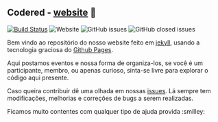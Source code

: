 ## Codered - [website](https://codered-co.github.io/codered-co/) :tada: 
[![Build Status](https://travis-ci.com/codered-co/codered-co.svg?branch=master)](https://travis-ci.com/codered-co/codered-co)  ![Website](https://img.shields.io/website/https/codered-co.github.io/?down_message=offline&up_message=online)  ![GitHub issues](https://img.shields.io/github/issues/codered-co/codered-co?color=green)  ![GitHub closed issues](https://img.shields.io/github/issues-closed/codered-co/codered-co?color=red)

Bem vindo ao repositório do nosso website feito em [jekyll](https://jekyllrb.com/), usando a tecnologia graciosa do [Github Pages](https://pages.github.com/).

Aqui postamos eventos e nossa forma de organiza-los, se você é um participante, membro, ou apenas curioso, sinta-se livre para explorar o código aqui presente. 

Caso queira contribuir dê uma olhada em nossas [issues](https://github.com/codered-co/codered-co.github.io/issues). Lá sempre tem modificações, melhorias e correções de bugs a serem realizadas.

 Ficamos muito contentes com qualquer tipo de ajuda provida :smilley:
